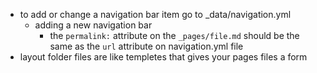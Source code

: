 - to add or change a navigation bar item go to _data/navigation.yml
    - adding a new navigation bar
      - the `permalink:` attribute on the `_pages/file.md` should be the same as the `url` attribute on navigation.yml file
- layout folder files are like templetes that gives your pages files a form
  